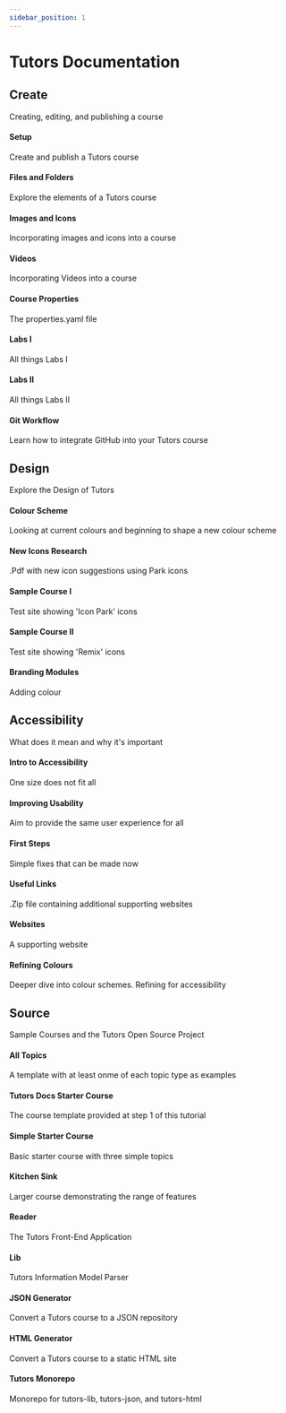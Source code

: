 ```yaml
---
sidebar_position: 1
---
```

# Tutors Documentation

## Create
Creating, editing, and publishing a course

#### Setup
Create and publish a Tutors course

#### Files and Folders
Explore the elements of a Tutors course

#### Images and Icons
Incorporating images and icons into a course

#### Videos
Incorporating Videos into a course

#### Course Properties
The properties.yaml file

#### Labs I
All things Labs I

#### Labs II
All things Labs II

#### Git Workflow
Learn how to integrate GitHub into your Tutors course

## Design
Explore the Design of Tutors

#### Colour Scheme
Looking at current colours and beginning to shape a new colour scheme

#### New Icons Research
.Pdf with new icon suggestions using Park icons

#### Sample Course I
Test site showing 'Icon Park' icons

#### Sample Course II
Test site showing 'Remix' icons

#### Branding Modules
Adding colour

## Accessibility
What does it mean and why it's important

#### Intro to Accessibility
One size does not fit all

#### Improving Usability
Aim to provide the same user experience for all

#### First Steps
Simple fixes that can be made now

#### Useful Links
.Zip file containing additional supporting websites

#### Websites
A supporting website

#### Refining Colours
Deeper dive into colour schemes. Refining for accessibility

## Source
Sample Courses and the Tutors Open Source Project

#### All Topics
A template with at least onme of each topic type as examples

#### Tutors Docs Starter Course
The course template provided at step 1 of this tutorial

#### Simple Starter Course
Basic starter course with three simple topics

#### Kitchen Sink
Larger course demonstrating the range of features

#### Reader
The Tutors Front-End Application

#### Lib
Tutors Information Model Parser

#### JSON Generator
Convert a Tutors course to a JSON repository

#### HTML Generator
Convert a Tutors course to a static HTML site

#### Tutors Monorepo
Monorepo for tutors-lib, tutors-json, and tutors-html